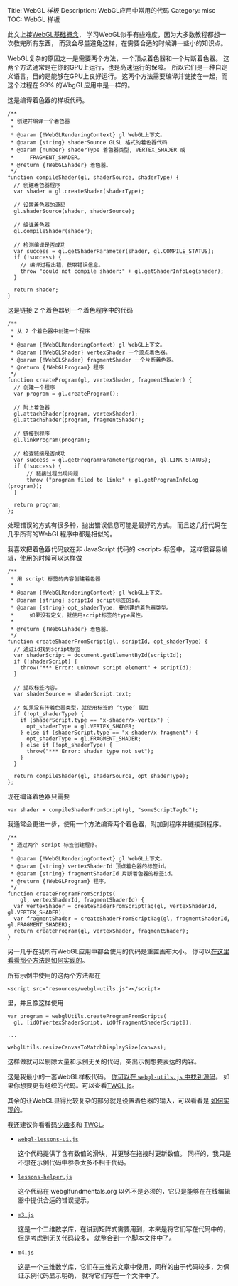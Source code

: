 Title: WebGL 样板
Description: WebGL应用中常用的代码
Category: misc
TOC: WebGL 样板


此文上接<a href="webgl-fundamentals.html">WebGL基础概念</a>，
学习WebGL似乎有些难度，因为大多数教程都想一次教完所有东西，
而我会尽量避免这样，在需要合适的时候讲一些小的知识点。

WebGL复杂的原因之一是需要两个方法，一个顶点着色器和一个片断着色器。
这两个方法通常是在你的GPU上运行，也是高速运行的保障。
所以它们是一种自定义语言，目的是能够在GPU上良好运行。
这两个方法需要编译并链接在一起，而这个过程在 99% 的WbgGL应用中是一样的。

这是编译着色器的样板代码。

    /**
     * 创建并编译一个着色器
     *
     * @param {!WebGLRenderingContext} gl WebGL上下文。
     * @param {string} shaderSource GLSL 格式的着色器代码
     * @param {number} shaderType 着色器类型, VERTEX_SHADER 或
     *     FRAGMENT_SHADER。
     * @return {!WebGLShader} 着色器。
     */
    function compileShader(gl, shaderSource, shaderType) {
      // 创建着色器程序
      var shader = gl.createShader(shaderType);

      // 设置着色器的源码
      gl.shaderSource(shader, shaderSource);

      // 编译着色器
      gl.compileShader(shader);

      // 检测编译是否成功
      var success = gl.getShaderParameter(shader, gl.COMPILE_STATUS);
      if (!success) {
        // 编译过程出错，获取错误信息。
        throw "could not compile shader:" + gl.getShaderInfoLog(shader);
      }

      return shader;
    }

这是链接 2 个着色器到一个着色程序中的代码

    /**
     * 从 2 个着色器中创建一个程序
     *
     * @param {!WebGLRenderingContext) gl WebGL上下文。
     * @param {!WebGLShader} vertexShader 一个顶点着色器。
     * @param {!WebGLShader} fragmentShader 一个片断着色器。
     * @return {!WebGLProgram} 程序
     */
    function createProgram(gl, vertexShader, fragmentShader) {
      // 创建一个程序
      var program = gl.createProgram();

      // 附上着色器
      gl.attachShader(program, vertexShader);
      gl.attachShader(program, fragmentShader);

      // 链接到程序
      gl.linkProgram(program);

      // 检查链接是否成功
      var success = gl.getProgramParameter(program, gl.LINK_STATUS);
      if (!success) {
          // 链接过程出现问题
          throw ("program filed to link:" + gl.getProgramInfoLog (program));
      }

      return program;
    };

处理错误的方式有很多种，抛出错误信息可能是最好的方式。
而且这几行代码在几乎所有的WebGL程序中都是相似的。

我喜欢把着色器代码放在非 JavaScript 代码的 &lt;script&gt; 标签中，
这样很容易编辑，使用的时候可以这样做

    /**
     * 用 script 标签的内容创建着色器
     *
     * @param {!WebGLRenderingContext} gl WebGL上下文。
     * @param {string} scriptId script标签的id。
     * @param {string} opt_shaderType. 要创建的着色器类型。
     *     如果没有定义，就使用script标签的type属性。
     *     
     * @return {!WebGLShader} 着色器。
     */
    function createShaderFromScript(gl, scriptId, opt_shaderType) {
      // 通过id找到script标签
      var shaderScript = document.getElementById(scriptId);
      if (!shaderScript) {
        throw("*** Error: unknown script element" + scriptId);
      }

      // 提取标签内容。
      var shaderSource = shaderScript.text;

      // 如果没有传着色器类型，就使用标签的 ‘type’ 属性
      if (!opt_shaderType) {
        if (shaderScript.type == "x-shader/x-vertex") {
          opt_shaderType = gl.VERTEX_SHADER;
        } else if (shaderScript.type == "x-shader/x-fragment") {
          opt_shaderType = gl.FRAGMENT_SHADER;
        } else if (!opt_shaderType) {
          throw("*** Error: shader type not set");
        }
      }

      return compileShader(gl, shaderSource, opt_shaderType);
    };

现在编译着色器只需要

    var shader = compileShaderFromScript(gl, "someScriptTagId");

我通常会更进一步，使用一个方法编译两个着色器，附加到程序并链接到程序。

    /**
     * 通过两个 script 标签创建程序。
     *
     * @param {!WebGLRenderingContext} gl WebGL上下文。
     * @param {string} vertexShaderId 顶点着色器的标签id。
     * @param {string} fragmentShaderId 片断着色器的标签id。
     * @return {!WebGLProgram} 程序。
     */
    function createProgramFromScripts(
        gl, vertexShaderId, fragmentShaderId) {
      var vertexShader = createShaderFromScriptTag(gl, vertexShaderId, gl.VERTEX_SHADER);
      var fragmentShader = createShaderFromScriptTag(gl, fragmentShaderId, gl.FRAGMENT_SHADER);
      return createProgram(gl, vertexShader, fragmentShader);
    }

另一几乎在我所有WebGL应用中都会使用的代码是重置画布大小。
你可以[在这里看看那个方法是如何实现的](webgl-resizing-the-canvas.html)。

所有示例中使用的这两个方法都在

    <script src="resources/webgl-utils.js"></script>

里，并且像这样使用

    var program = webglUtils.createProgramFromScripts(
      gl, [idOfVertexShaderScript, idOfFragmentShaderScript]);

    ...

    webglUtils.resizeCanvasToMatchDisplaySize(canvas);

这样做就可以剔除大量和示例无关的代码，突出示例想要表达的内容。

这是我最小的一套WebGL样板代码。
[你可以在 `webgl-utils.js` 中找到源码](../resources/webgl-utils.js)。
如果你想要更有组织的代码。可以查看[TWGL.js](http://twgljs.org)。

其余的让WebGL显得比较复杂的部分就是设置着色器的输入，可以看看是
<a href="webgl-how-it-works.html">如何实现的</a>。

我还建议你看看[码少趣多](webgl-less-code-more-fun.html)和
[TWGL](http://twgljs.org)。

*   [`webgl-lessons-ui.js`](../resources/webgl-lessons-ui.js)

    这个代码提供了含有数值的滑块，并更够在拖拽时更新数值。
    同样的，我只是不想在示例代码中参杂太多不相干代码。

*   [`lessons-helper.js`](../resources/lessons-helper.js)

    这个代码在 webglfundmentals.org 以外不是必须的，它只是能够在在线编辑器中提供合适的错误提示。

*   [`m3.js`](../resources/m3.js)

    这是一个二维数学库，在讲到矩阵式需要用到，本来是将它们写在代码中的，但是考虑到无关代码较多，
    就整合到一个脚本文件中了。

*   [`m4.js`](../resources/m4.js)

    这是一个三维数学库，它们在三维的文章中使用，同样的由于代码较多，为保证示例代码显示明确，
    就将它们写在一个文件中了。




